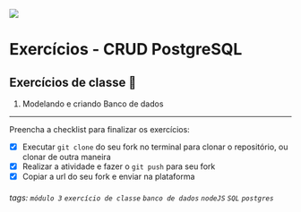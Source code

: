 ![](https://i.imgur.com/xG74tOh.png)

# Exercícios - CRUD PostgreSQL

## Exercícios de classe 🏫

1. Modelando e criando Banco de dados

---

Preencha a checklist para finalizar os exercícios:

-   [x] Executar `git clone` do seu fork no terminal para clonar o repositório, ou clonar de outra maneira
-   [x] Realizar a atividade e fazer o `git push` para seu fork
-   [x] Copiar a url do seu fork e enviar na plataforma

###### tags: `módulo 3` `exercício de classe` `banco de dados` `nodeJS` `SQL` `postgres`
